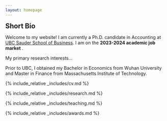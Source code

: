 ```yaml
---
layout: homepage
---
```


<h2 id="bio" style="margin: 2px 0px 0px;">  Short Bio</h2>

Welcome to my website! I am currently a Ph.D. candidate in Accounting at <a href="https://www.sauder.ubc.ca/">UBC Sauder School of Business</a>. I am on the <strong >2023-2024 academic job market </strong>.
 
My primary research interests...

Prior to UBC, I obtained my Bachelor in Economics from Wuhan University and Master in Finance from Massachusetts Institute of Technology.

 

 
 
{% include_relative _includes/cv.md %}
 
{% include_relative _includes/research.md %}
 
{% include_relative _includes/teaching.md %} 
 
{% include_relative _includes/awards.md %} 
 
